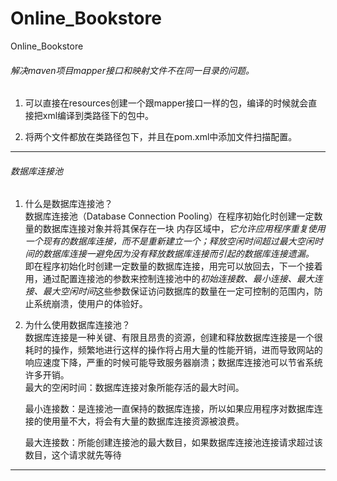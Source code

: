 # Online_Bookstore
Online_Bookstore

###### 解决maven项目mapper接口和映射文件不在同一目录的问题。 

1. 可以直接在resources创建一个跟mapper接口一样的包，编译的时候就会直接把xml编译到类路径下的包中。

2. 将两个文件都放在类路径包下，并且在pom.xml中添加文件扫描配置。

---
###### 数据库连接池

1. 什么是数据库连接池？  
数据库连接池（Database Connection Pooling）在程序初始化时创建一定数量的数据库连接对象并将其保存在一块
内存区域中，_它允许应用程序重复使用一个现有的数据库连接，而不是重新建立一个；释放空闲时间超过最大空闲时间的数据库连接一避免因为没有释放数据库连接而引起的数据库连接遗漏。_  
 即在程序初始化时创建一定数量的数据库连接，用完可以放回去，下一个接着用，通过配置连接池的参数来控制连接池中的*初始连接数、最小连接、最大连接、最大空闲时间*这些参数保证访问数据库的数量在一定可控制的范围内，防止系统崩溃，使用户的体验好。<br>
 
 2. 为什么使用数据库连接池？<br>
    数据库连接是一种关键、有限且昂贵的资源，创建和释放数据库连接是一个很耗时的操作，频繁地进行这样的操作将占用大量的性能开销，进而导致网站的响应速度下降，严重的时候可能导致服务器崩溃；数据库连接池可以节省系统许多开销。<br>
    最大的空闲时间：数据库连接对象所能存活的最大时间。
    
    最小连接数：是连接池一直保持的数据库连接，所以如果应用程序对数据库连接的使用量不大，将会有大量的数据库连接资源被浪费。
    
    最大连接数：所能创建连接池的最大数目，如果数据库连接池连接请求超过该数目，这个请求就先等待
    
 ---
 ###### 